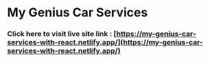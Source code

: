 # My Genius Car Services

### Click here to visit live site link : [https://my-genius-car-services-with-react.netlify.app/](https://my-genius-car-services-with-react.netlify.app/)

